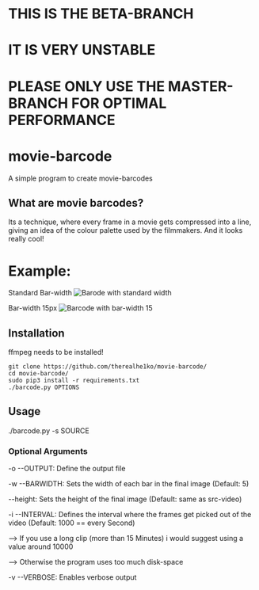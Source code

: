 # THIS IS THE BETA-BRANCH
# IT IS VERY UNSTABLE
# PLEASE ONLY USE THE MASTER-BRANCH FOR OPTIMAL PERFORMANCE

# movie-barcode
A simple program to create movie-barcodes

## What are movie barcodes?
Its a technique, where every frame in a movie gets compressed into a line, giving an idea of the colour palette used by the filmmakers.
And it looks really cool!

# Example:
Standard Bar-width
![Barode with standard width](https://i.imgur.com/aqyMGzm.jpg)

Bar-width 15px
![Barcode with bar-width 15](https://i.imgur.com/qHLmMiQ.jpg)

## Installation
ffmpeg needs to be installed!

```
git clone https://github.com/therealhe1ko/movie-barcode/
cd movie-barcode/
sudo pip3 install -r requirements.txt
./barcode.py OPTIONS
```
## Usage
./barcode.py -s SOURCE 

### Optional Arguments
-o --OUTPUT: Define the output file

-w --BARWIDTH: Sets the width of each bar in the final image (Default: 5)

--height: Sets the height of the final image (Default: same as src-video)

-i --INTERVAL: Defines the interval where the frames get picked out of the video (Default: 1000 == every Second)

--> If you use a long clip (more than 15 Minutes) i would suggest using a value around 10000

--> Otherwise the program uses too much disk-space

-v --VERBOSE: Enables verbose output
